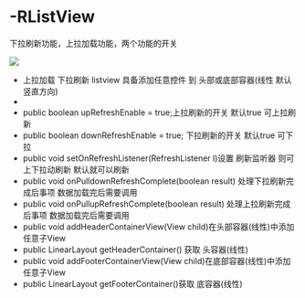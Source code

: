 # -RListView
下拉刷新功能，上拉加载功能，两个功能的开关

![](http://i.imgur.com/3vvMKdy.gif)

 * 上拉加载 下拉刷新 listview  具备添加任意控件  到 头部或底部容器(线性 默认竖直方向)
 * 
 * public boolean upRefreshEnable = true;上拉刷新的开关 默认true 可上拉刷新 
 * public boolean downRefreshEnable = true; 下拉刷新的开关 默认true 可下拉
 * public void setOnRefreshListener(RefreshListener l)设置 刷新监听器 则可上下拉动刷新 默认就可以刷新
 * public void onPulldownRefreshComplete(boolean result) 处理下拉刷新完成后事项 数据加载完后需要调用
 * public void onPullupRefreshComplete(boolean result) 处理上拉刷新完成后事项 数据加载完后需要调用
 * public void addHeaderContainerView(View child)在头部容器(线性)中添加 任意子View
 * public LinearLayout getHeaderContainer() 获取 头容器(线性)
 * public void addFooterContainerView(View child)在底部容器(线性)中添加 任意子View
 * public LinearLayout getFooterContainer()获取 底容器(线性)